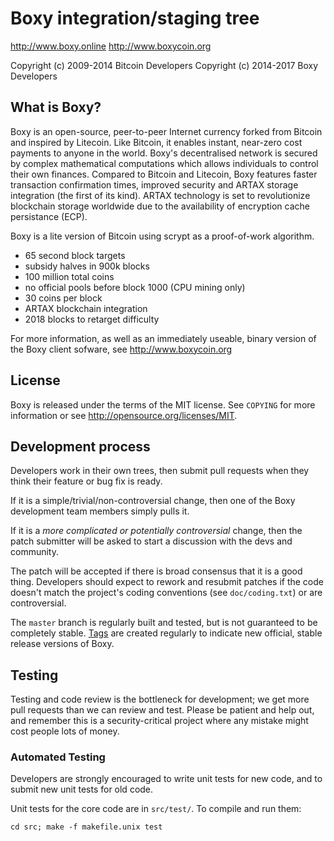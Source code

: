 Boxy integration/staging tree
================================

http://www.boxy.online
http://www.boxycoin.org

Copyright (c) 2009-2014 Bitcoin Developers
Copyright (c) 2014-2017 Boxy Developers

What is Boxy?
----------------
Boxy is an open-source, peer-to-peer Internet currency forked from Bitcoin and inspired by Litecoin.
Like Bitcoin, it enables instant, near-zero cost payments to anyone in the world. 
Boxy's decentralised network is secured by complex mathematical computations which allows individuals to control 
their own finances. Compared to Bitcoin and Litecoin, Boxy features faster transaction confirmation times, 
improved security and ARTAX storage integration (the first of its kind). ARTAX technology is set to revolutionize 
blockchain storage worldwide due to the availability of encryption cache persistance (ECP).


Boxy is a lite version of Bitcoin using scrypt as a proof-of-work algorithm.
 - 65 second block targets
 - subsidy halves in 900k blocks 
 - 100 million total coins
 - no official pools before block 1000 (CPU mining only)
 - 30 coins per block
 - ARTAX blockchain integration
 - 2018 blocks to retarget difficulty

For more information, as well as an immediately useable, binary version of
the Boxy client sofware, see http://www.boxycoin.org

License
-------

Boxy is released under the terms of the MIT license. See `COPYING` for more
information or see http://opensource.org/licenses/MIT.

Development process
-------------------

Developers work in their own trees, then submit pull requests when they think
their feature or bug fix is ready.

If it is a simple/trivial/non-controversial change, then one of the Boxy
development team members simply pulls it.

If it is a *more complicated or potentially controversial* change, then the patch
submitter will be asked to start a discussion with the devs and community.

The patch will be accepted if there is broad consensus that it is a good thing.
Developers should expect to rework and resubmit patches if the code doesn't
match the project's coding conventions (see `doc/coding.txt`) or are
controversial.

The `master` branch is regularly built and tested, but is not guaranteed to be
completely stable. [Tags](https://github.com/boxy-project/boxy/tags) are created
regularly to indicate new official, stable release versions of Boxy.

Testing
-------

Testing and code review is the bottleneck for development; we get more pull
requests than we can review and test. Please be patient and help out, and
remember this is a security-critical project where any mistake might cost people
lots of money.

### Automated Testing

Developers are strongly encouraged to write unit tests for new code, and to
submit new unit tests for old code.

Unit tests for the core code are in `src/test/`. To compile and run them:

    cd src; make -f makefile.unix test



